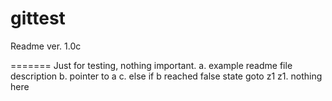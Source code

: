 gittest
=======
Readme ver. 1.0c

=======
Just for testing, nothing important.
    a. example readme file description
    b. pointer to a
    c. else if b reached false state goto z1
    z1. nothing here
